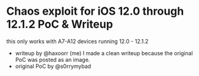 # Chaos exploit for iOS 12.0 through 12.1.2 PoC & Writeup
this only works with A7-A12 devices running 12.0 - 12.1.2
- writeup by @haxoorr (me) I made a clean writeup because the original PoC was posted as an image.
- original PoC by @s0rrymybad
